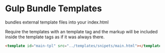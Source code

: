 Gulp Bundle Templates
=====================

bundles external template files into your index.html

Require the templates with an template tag and the markup will be included inside
the template tags as if it was always there.

```html
<template id="main-tpl" src="../templates/snipets/main.html"></template>
```
